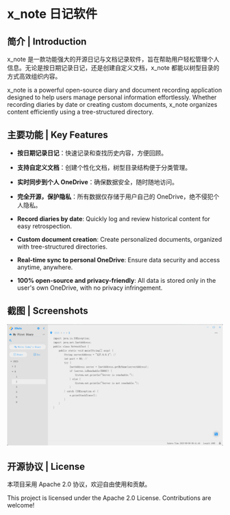 # x_note 日记软件

## 简介 | Introduction

x_note 是一款功能强大的开源日记与文档记录软件，旨在帮助用户轻松管理个人信息。无论是按日期记录日记，还是创建自定义文档，x_note 都能以树型目录的方式高效组织内容。

x_note is a powerful open-source diary and document recording application designed to help users manage personal information effortlessly. Whether recording diaries by date or creating custom documents, x_note organizes content efficiently using a tree-structured directory.

## 主要功能 | Key Features

- **按日期记录日记**：快速记录和查找历史内容，方便回顾。
- **支持自定义文档**：创建个性化文档，树型目录结构便于分类管理。
- **实时同步到个人 OneDrive**：确保数据安全，随时随地访问。
- **完全开源，保护隐私**：所有数据仅存储于用户自己的 OneDrive，绝不侵犯个人隐私。


- **Record diaries by date**: Quickly log and review historical content for easy retrospection.
- **Custom document creation**: Create personalized documents, organized with tree-structured directories.
- **Real-time sync to personal OneDrive**: Ensure data security and access anytime, anywhere.
- **100% open-source and privacy-friendly**: All data is stored only in the user's own OneDrive, with no privacy infringement.

## 截图 | Screenshots

![主界面 Main UI](xnote_main.png)


## 开源协议 | License

本项目采用 Apache 2.0 协议，欢迎自由使用和贡献。

This project is licensed under the Apache 2.0 License. Contributions are welcome!


